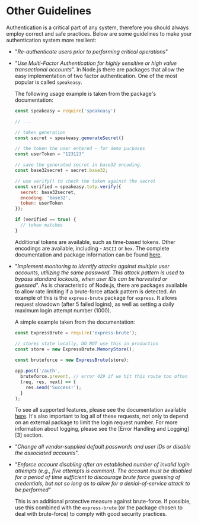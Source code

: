 Other Guidelines
================

Authentication is a critical part of any system, therefore you should always
employ correct and safe practices. Below are some guidelines to make your
authentication system more resilient:

* "_Re-authenticate users prior to performing critical operations_"

* "_Use Multi-Factor Authentication for highly sensitive or high value
  transactional accounts_". In Node.js there are packages that allow the easy
  implementation of two factor authentication. One of the most popular is called
  `speakeasy`.

  The following usage example is taken from the package's documentation:
  ```javascript
  const speakeasy = require('speakeasy')

  // ...

  // token generation
  const secret = speakeasy.generateSecret()

  // the token the user entered - for demo purposes
  const userToken = "123123"

  // save the generated secret in base32 encoding.
  const base32secret = secret.base32;

  // use verify() to check the token against the secret
  const verified = speakeasy.totp.verify({
    secret: base32secret,
    encoding: 'base32',
    token: userToken
  });

  if (verified == true) {
    // token matches
  }
  ```

  Additional tokens are available, such as time-based tokens. Other encodings
  are available, including - `ASCII` or `hex`. The complete documentation and
  package information can be found [here][1].

* "_Implement monitoring to identify attacks against multiple user accounts,
  utilizing the same password. This attack pattern is used to bypass standard
  lockouts, when user IDs can be harvested or guessed_". As is characteristic of
  Node.js, there are packages available to allow rate limiting if a brute-force 
  attack pattern is detected. An example of this is the `express-brute` package
  for `express`. It allows request slowdown (after 5 failed logins), as well as
  setting a daily maximum login attempt number (1000).

  A simple example taken from the documentation:

  ```javascript
  const ExpressBrute = require('express-brute');

  // stores state locally, DO NOT use this in production
  const store = new ExpressBrute.MemoryStore();
    
  const bruteforce = new ExpressBrute(store);

  app.post('/auth',
    bruteforce.prevent, // error 429 if we hit this route too often
    (req, res, next) => {
      res.send('Success!');
    }
  );
  ```

  To see all supported features, please see the documentation available
  [here][2]. It's also important to log all of these requests, not only to
  depend on an external package to limit the login request number. For more
  information about logging, please see the [Error Handling and Logging][3]
  section.

* "_Change all vendor-supplied default passwords and user IDs or disable the
  associated accounts_".

* "_Enforce account disabling after an established number of invalid login
  attempts (e.g., five attempts is common).  The account must be disabled for a
  period of time sufficient to discourage brute force guessing of credentials,
  but not so long as to allow for a denial-of-service attack to be performed_"

  This is an additional protective measure against brute-force. If possible, use
  this combined with the `express-brute` (or the package chosen to deal with
  brute-force) to comply with good security practices.

[1]: https://www.npmjs.com/package/speakeasy
[2]: https://www.npmjs.com/package/express-brute
